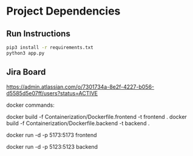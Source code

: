# Project Dependencies

## Run Instructions

```sh
pip3 install -r requirements.txt
python3 app.py
```
## Jira Board
https://admin.atlassian.com/o/7301734a-8e2f-4227-b056-d5585d5e07ff/users?status=ACTIVE



docker commands:

docker build -f Containerization/Dockerfile.frontend -t frontend .
docker build -f Containerization/Dockerfile.backend -t backend .


docker run -d -p 5173:5173 frontend

docker run -d -p 5123:5123 backend
